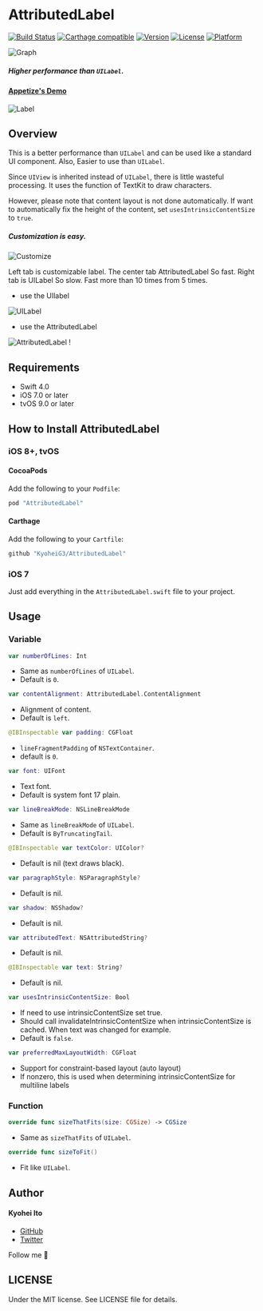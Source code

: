 # AttributedLabel

[![Build Status](https://travis-ci.org/KyoheiG3/AttributedLabel.svg?branch=master)](https://travis-ci.org/KyoheiG3/AttributedLabel)
[![Carthage compatible](https://img.shields.io/badge/Carthage-compatible-4BC51D.svg?style=flat)](https://github.com/Carthage/Carthage)
[![Version](https://img.shields.io/cocoapods/v/AttributedLabel.svg?style=flat)](http://cocoadocs.org/docsets/AttributedLabel)
[![License](https://img.shields.io/cocoapods/l/AttributedLabel.svg?style=flat)](http://cocoadocs.org/docsets/AttributedLabel)
[![Platform](https://img.shields.io/cocoapods/p/AttributedLabel.svg?style=flat)](http://cocoadocs.org/docsets/AttributedLabel)

![Graph](https://user-images.githubusercontent.com/5707132/33195812-1a93b3ac-d11e-11e7-89de-f5b5d21ac4a8.png)

##### Higher performance than `UILabel`.

#### [Appetize's Demo](https://appetize.io/app/7q459fyg56828caye3ucdntqp0)

![Label](https://user-images.githubusercontent.com/5707132/33195811-182c5128-d11e-11e7-8945-0c4244429e19.gif)

## Overview

This is a better performance than `UILabel` and can be used like a standard UI component.
Also, Easier to use than `UILabel`.

Since `UIView` is inherited instead of `UILabel`, there is little wasteful processing.
It uses the function of TextKit to draw characters.

However, please note that content layout is not done automatically.
If want to automatically fix the height of the content, set `usesIntrinsicContentSize` to `true`.

##### Customization is easy.

![Customize](https://user-images.githubusercontent.com/5707132/33195810-159c27bc-d11e-11e7-9a8b-45c9c20567fd.gif)

Left tab is customizable label. The center tab AttributedLabel So fast. Right tab is UILabel So slow. Fast more than 10 times from 5 times.

- use the UIlabel

![UILabel](https://user-images.githubusercontent.com/5707132/33195814-1d55f622-d11e-11e7-8e8a-71ac9bc72375.png)

- use the AttributedLabel

![AttributedLabel](https://user-images.githubusercontent.com/5707132/33195809-138ddda8-d11e-11e7-80fe-1ee33441d4b8.png)
!
## Requirements

- Swift 4.0
- iOS 7.0 or later
- tvOS 9.0 or later

## How to Install AttributedLabel

### iOS 8+, tvOS

#### CocoaPods

Add the following to your `Podfile`:

```Ruby
pod "AttributedLabel"
```

#### Carthage

Add the following to your `Cartfile`:

```Ruby
github "KyoheiG3/AttributedLabel"
```

### iOS 7

Just add everything in the `AttributedLabel.swift` file to your project.

## Usage

### Variable

```swift
var numberOfLines: Int
```
- Same as `numberOfLines` of `UILabel`.
- Default is `0`.

```swift
var contentAlignment: AttributedLabel.ContentAlignment
```
- Alignment of content.
- Default is `left`.

```swift
@IBInspectable var padding: CGFloat
```
- `lineFragmentPadding` of `NSTextContainer`.
- default is `0`.

```swift
var font: UIFont
```
- Text font.
- Default is system font 17 plain.

```swift
var lineBreakMode: NSLineBreakMode
```
- Same as `lineBreakMode` of `UILabel`.
- Default is `ByTruncatingTail`.

```swift
@IBInspectable var textColor: UIColor?
```
- Default is nil (text draws black).

```swift
var paragraphStyle: NSParagraphStyle?
```
- Default is nil.

```swift
var shadow: NSShadow?
```
- Default is nil.

```swift
var attributedText: NSAttributedString?
```
- Default is nil.

```swift
@IBInspectable var text: String?
```
- Default is nil.

```swift
var usesIntrinsicContentSize: Bool
```
- If need to use intrinsicContentSize set true.
- Should call invalidateIntrinsicContentSize when intrinsicContentSize is cached. When text was changed for example.
- Default is `false`.

```swift
var preferredMaxLayoutWidth: CGFloat
```
- Support for constraint-based layout (auto layout)
- If nonzero, this is used when determining intrinsicContentSize for multiline labels

### Function

```swift
override func sizeThatFits(size: CGSize) -> CGSize
```
- Same as `sizeThatFits` of `UILabel`.

```swift
override func sizeToFit()
```
- Fit like `UILabel`.

## Author

#### Kyohei Ito

- [GitHub](https://github.com/kyoheig3)
- [Twitter](https://twitter.com/kyoheig3)

Follow me 🎉

## LICENSE

Under the MIT license. See LICENSE file for details.
